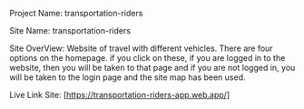 Project Name: transportation-riders

Site Name: transportation-riders

Site OverView: Website of travel with different vehicles. There are four options on the homepage. if you click on these, if you are logged in to the website, then you will be taken to that page and if you are not logged in, you will be taken to the login page and the site map has been used.

Live Link Site: [https://transportation-riders-app.web.app/]